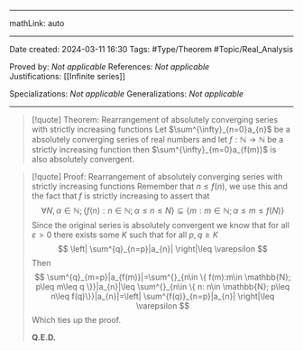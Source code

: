 
---

mathLink: auto

---
Date created: 2024-03-11 16:30
Tags: #Type/Theorem  #Topic/Real_Analysis 

Proved by: _Not applicable_
References: _Not applicable_
Justifications: [[Infinite series]]

Specializations: _Not applicable_
Generalizations: _Not applicable_

---  

> [!quote] Theorem: Rearrangement of absolutely converging series with strictly increasing functions
> Let $\sum^{\infty}_{n=0}a_{n}$ be a absolutely converging series of real numbers and let $f:\mathbb{N}\to \mathbb{N}$ be a strictly increasing function then $\sum^{\infty}_{m=0}a_{f(m)}$ is also absolutely convergent.

>[!quote] Proof: Rearrangement of absolutely converging series with strictly increasing functions
>Remember that $n\leq f(n)$, we use this and the fact that $f$ is strictly increasing to assert that $$ \forall N,\alpha\in \mathbb{N}; \left\{ f(n):n\in \mathbb{N}; \alpha\leq n\leq N \right\} \subseteq \left\{ m: m\in \mathbb{N}; \alpha\leq m\leq f(N) \right\}  $$ Since the original series is absolutely convergent we know that for all $\varepsilon>0$ there exists some $K$ such that for all $p,q\geq K$ $$ \left| \sum^{q}_{n=p}|a_{n}| \right|\leq \varepsilon  $$ Then $$ \sum^{q}_{m=p}|a_{f(m)}|=\sum^{}_{n\in \{ f(m):m\in \mathbb{N}; p\leq m\leq q \}}|a_{n}|\leq \sum^{}_{n\in \{ n: n\in \mathbb{N}; p\leq n\leq f(q)\}}|a_{n}|=\left| \sum^{f(q)}_{n=p}|a_{n}| \right|\leq \varepsilon $$
>Which ties up the proof.
>
>**Q.E.D.**


